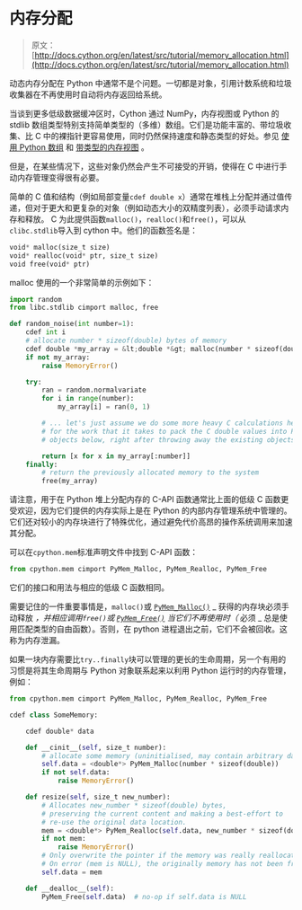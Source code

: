 # 内存分配

> 原文： [http://docs.cython.org/en/latest/src/tutorial/memory_allocation.html](http://docs.cython.org/en/latest/src/tutorial/memory_allocation.html)

动态内存分配在 Python 中通常不是个问题。一切都是对象，引用计数系统和垃圾收集器在不再使用时自动将内存返回给系统。

当谈到更多低级数据缓冲区时，Cython 通过 NumPy，内存视图或 Python 的 stdlib 数组类型特别支持简单类型的（多维）数组。它们是功能丰富的、带垃圾收集、比 C 中的裸指针更容易使用，同时仍然保持速度和静态类型的好处。参见 [使用 Python 数组](array.html#array-array) 和 [带类型的内存视图](../userguide/memoryviews.html#memoryviews) 。

但是，在某些情况下，这些对象仍然会产生不可接受的开销，使得在 C 中进行手动内存管理变得很有必要。

简单的 C 值和结构（例如局部变量`cdef double x`）通常在堆栈上分配并通过值传递，但对于更大和更复杂的对象（例如动态大小的双精度列表），必须手动请求内存和释放。 C 为此提供函数`malloc()`，`realloc()`和`free()`，可以从`clibc.stdlib`导入到 cython 中。他们的函数签名是：

```py
void* malloc(size_t size)
void* realloc(void* ptr, size_t size)
void free(void* ptr)

```

malloc 使用的一个非常简单的示例如下：

```py
import random
from libc.stdlib cimport malloc, free

def random_noise(int number=1):
    cdef int i
    # allocate number * sizeof(double) bytes of memory
    cdef double *my_array = &lt;double *&gt; malloc(number * sizeof(double))
    if not my_array:
        raise MemoryError()

    try:
        ran = random.normalvariate
        for i in range(number):
            my_array[i] = ran(0, 1)

        # ... let's just assume we do some more heavy C calculations here to make up
        # for the work that it takes to pack the C double values into Python float
        # objects below, right after throwing away the existing objects above.

        return [x for x in my_array[:number]]
    finally:
        # return the previously allocated memory to the system
        free(my_array)

```

请注意，用于在 Python 堆上分配内存的 C-API 函数通常比上面的低级 C 函数更受欢迎，因为它们提供的内存实际上是在 Python 的内部内存管理系统中管理的。它们还对较小的内存块进行了特殊优化，通过避免代价高昂的操作系统调用来加速其分配。

可以在`cpython.mem`标准声明文件中找到 C-API 函数：

```py
from cpython.mem cimport PyMem_Malloc, PyMem_Realloc, PyMem_Free

```

它们的接口和用法与相应的低级 C 函数相同。

需要记住的一件重要事情是，`malloc()`或 [`PyMem_Malloc()`](https://docs.python.org/3/c-api/memory.html#c.PyMem_Malloc "(in Python v3.7)") _ 获得的内存块必须手动释放 _，并相应调用`free()`或 [`PyMem_Free()`](https://docs.python.org/3/c-api/memory.html#c.PyMem_Free "(in Python v3.7)") 当它们不再使用时（_ 必须 _ 总是使用匹配类型的自由函数）。否则，在 python 进程退出之前，它们不会被回收。这称为内存泄漏。

如果一块内存需要比`try..finally`块可以管理的更长的生命周期，另一个有用的习惯是将其生命周期与 Python 对象联系起来以利用 Python 运行时的内存管理，例如：

```py
from cpython.mem cimport PyMem_Malloc, PyMem_Realloc, PyMem_Free

cdef class SomeMemory:

    cdef double* data

    def __cinit__(self, size_t number):
        # allocate some memory (uninitialised, may contain arbitrary data)
        self.data = <double*> PyMem_Malloc(number * sizeof(double))
        if not self.data:
            raise MemoryError()

    def resize(self, size_t new_number):
        # Allocates new_number * sizeof(double) bytes,
        # preserving the current content and making a best-effort to
        # re-use the original data location.
        mem = <double*> PyMem_Realloc(self.data, new_number * sizeof(double))
        if not mem:
            raise MemoryError()
        # Only overwrite the pointer if the memory was really reallocated.
        # On error (mem is NULL), the originally memory has not been freed.
        self.data = mem

    def __dealloc__(self):
        PyMem_Free(self.data)  # no-op if self.data is NULL

```
